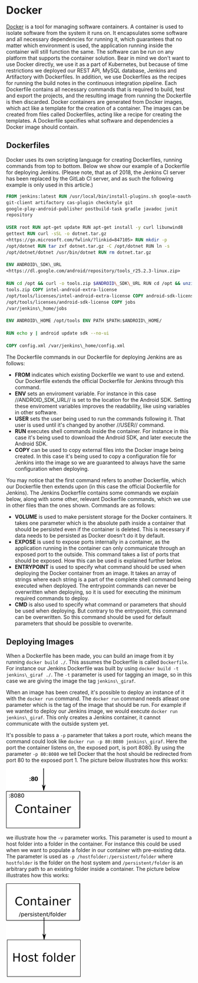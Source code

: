 # Docker

[Docker](https://en.wikipedia.org/wiki/Docker_\(software\) "wikilink")
is a tool for managing software containers. A container is used to
isolate software from the system it runs on. It encapsulates some
software and all necessary dependencies for running it, which guarantees
that no matter which environment is used, the application running inside
the container will still function the same. The software can be run on
any platform that supports the container solution. Bear in mind we don't
want to use Docker directly, we use it as a part of Kubernetes, but
because of time restrictions we deployed our REST API, MySQL database,
Jenkins and Artifactory with Dockerfiles. In addition, we use
Dockerfiles as the recipes for running the build notes in the continuous
integration pipeline. Each Dockerfile contains all necessary commands
that is required to build, test and export the projects, and the
resulting image from running the Dockerfile is then discarded. Docker
containers are generated from Docker images, which act like a template
for the creation of a container. The images can be created from files
called Dockerfiles, acting like a recipe for creating the templates. A
Dockerfile specifies what software and dependencies a Docker image
should contain.

## Dockerfiles

Docker uses its own scripting language for creating Dockerfiles, running
commands from top to bottom. Below we show our example of a Dockerfile
for deploying Jenkins. (Please note, that as of 2018, the Jenkins CI
server has been replaced by the GitLab CI server, and as such the
following example is only used in this article.)

```dockerfile
FROM jenkins:latest RUN /usr/local/bin/install-plugins.sh google-oauth-plugin android-emulator android-lint oauth-credentials
git-client artifactory cas-plugin checkstyle git
google-play-android-publisher postbuild-task gradle javadoc junit
repository

USER root RUN apt-get update RUN apt-get install -y curl libunwind8
gettext RUN curl -sSL -o dotnet.tar.gz
<https://go.microsoft.com/fwlink/?linkid=847105> RUN mkdir -p
/opt/dotnet RUN tar zxf dotnet.tar.gz -C /opt/dotnet RUN ln -s
/opt/dotnet/dotnet /usr/bin/dotnet RUN rm dotnet.tar.gz

ENV ANDROID\_SDK\_URL
<https://dl.google.com/android/repository/tools_r25.2.3-linux.zip>

RUN cd /opt && curl -o tools.zip $ANDROID\_SDK\_URL RUN cd /opt && unzip
tools.zip COPY intel-android-extra-license
/opt/tools/licenses/intel-android-extra-license COPY android-sdk-license
/opt/tools/licenses/android-sdk-license COPY jobs
/var/jenkins\_home/jobs

ENV ANDROID\_HOME /opt/tools ENV PATH $PATH:$ANDROID\_HOME/

RUN echo y | android update sdk --no-ui

COPY config.xml /var/jenkins\_home/config.xml

```

The Dockerfile commands in our Dockerfile for deploying Jenkins are as
follows:

- **FROM** indicates which existing Dockerfile we want to use and
  extend. Our Dockerfile extends the official Dockerfile for Jenkins
  through this command.
- **ENV** sets an enviroment variable. For
  instance in this case //ANDROID\_SDK\_URL// is set to the location for
  the Android SDK. Setting these enviroment variables improves the
  readability, like using variables in other software.
- **USER** sets
  the user being used to run the commands following it. That user is used
  until it's changed by another //USER// command.
- **RUN** executes
  shell commands inside the container. For instance in this case it's
  being used to download the Android SDK, and later execute the Android
  SDK.
- **COPY** can be used to copy external files into the Docker
  image being created. In this case it's being used to copy a
  configuration file for Jenkins into the image so we are guaranteed to
  always have the same configuration when deploying.

You may notice that the first command refers to another Dockerfile,
which our Dockerfile then extends upon (in this case the official
Dockerfile for Jenkins). The Jenkins Dockerfile contains some commands
we explain below, along with some other, relevant Dockerfile commands,
which we use in other files than the ones shown. Commands are as
follows:

- **VOLUME** is used to make persistent storage for the Docker
  containers. It takes one parameter which is the absolute path inside a
  container that should be persisted even if the container is deleted.
  This is necessary if data needs to be persisted as Docker doesn't do it
  by default.
- **EXPOSE** is used to expose ports internally in a
  container, as the application running in the container can only
  communicate through an exposed port to the outside. This command takes a
  list of ports that should be exposed. How this can be used is explained
  further below.
- **ENTRYPOINT** is used to specify what command
  should be used when deploying the Docker container from an image. It
  takes an array of strings where each string is a part of the complete
  shell command being executed when deployed. The entrypoint commands can
  never be overwritten when deploying, so it is used for executing the
  minimum required commands to deploy.
- **CMD** is also used to
  specify what command or parameters that should be used when deploying.
  But contrary to the entrypoint, this command can be overwritten. So this
  command should be used for default parameters that should be possible to
  overwrite.

## Deploying Images

When a Dockerfile has been made, you can build an image from it by
running ``docker build ./``. This assumes the Dockerfile is called
``Dockerfile``. For instance our Jenkins Dockerfile was built by using
``docker build -t jenkins\_giraf ./``. The ``-t`` parameter is used
for tagging an image, so in this case we are giving the image the tag
``jenkins\_giraf``.

When an image has been created, it's possible to deploy an instance of
it with the ``docker run`` command. The ``docker run`` command needs
atleast one parameter which is the tag of the image that should be run.
For example if we wanted to deploy our Jenkins image, we would execute
``docker run jenkins\_giraf``. This only creates a Jenkins container, it
cannot communicate with the outside system yet.

It's possible to pass a ``-p`` parameter that takes a port route, which
means the command could look like ``docker run -p 80:8080 jenkins\_giraf``.
Here the port the container listens on, the exposed
port, is port 8080. By using the parameter ``-p 80:8080`` we tell Docker
that the host should be redirected from port 80 to the exposed port 1. The picture
below illustrates how this works:

![DockerPortEx](./images/DockerPortEx.png "DockerPortEx")

we illustrate how the ``-v`` parameter works. This parameter is used to mount a
host folder into a folder in the container. For instance this could be used when
we want to populate a folder in our container with pre-existing data. The parameter
is used as ``-p /hostfolder:/persistent/folder`` where ``hostfolder`` is the folder
on the host system and ``/persistent/folder`` is an arbitrary path to an existing
folder inside a container. The picture below illustrates how this works:

![DockerVolumeEx](./images/DockerVolumeEx.png "DockerVolumeEx")
